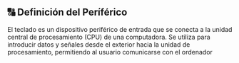 ## 🔠 Definición del Períférico

El teclado es un dispositivo periférico de entrada que se conecta a la unidad central de procesamiento (CPU) de una computadora. Se utiliza para introducir datos y señales desde el exterior hacia la unidad de procesamiento, permitiendo al usuario comunicarse con el ordenador

